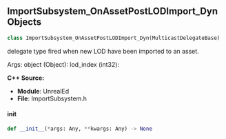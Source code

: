 ## ImportSubsystem_OnAssetPostLODImport_Dyn Objects

```python
class ImportSubsystem_OnAssetPostLODImport_Dyn(MulticastDelegateBase)
```

delegate type fired when new LOD have been imported to an asset.

Args:
    object (Object): 
    lod_index (int32):

**C++ Source:**

- **Module**: UnrealEd
- **File**: ImportSubsystem.h

<a id="unreal.ImportSubsystem_OnAssetPostLODImport_Dyn.__init__"></a>

#### __init__

```python
def __init__(*args: Any, **kwargs: Any) -> None
```

<a id="unreal.ImportSubsystem_OnAssetPreImport_Dyn"></a>